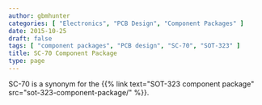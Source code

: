 ```yaml
---
author: gbmhunter
categories: [ "Electronics", "PCB Design", "Component Packages" ]
date: 2015-10-25
draft: false
tags: [ "component packages", "PCB design", "SC-70", "SOT-323" ]
title: SC-70 Component Package
type: page
---
```


SC-70 is a synonym for the {{% link text="SOT-323 component package" src="sot-323-component-package/" %}}.
